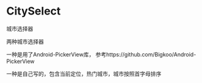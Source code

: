# CitySelect
城市选择器

两种城市选择器

一种是用了Android-PickerView库，
参考https://github.com/Bigkoo/Android-PickerView

一种是自己写的，包含当前定位，热门城市，城市按照首字母排序
